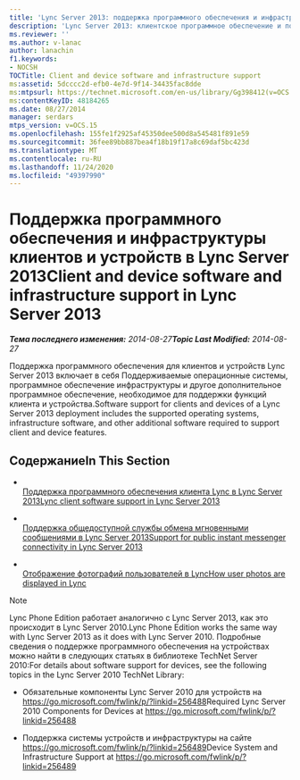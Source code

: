 ```yaml
---
title: 'Lync Server 2013: поддержка программного обеспечения и инфраструктуры клиентов и устройств'
description: 'Lync Server 2013: клиентское программное обеспечение и поддержка устройств и инфраструктуры.'
ms.reviewer: ''
ms.author: v-lanac
author: lanachin
f1.keywords:
- NOCSH
TOCTitle: Client and device software and infrastructure support
ms:assetid: 5dcccc2d-efb0-4e7d-9f14-34435fac8dde
ms:mtpsurl: https://technet.microsoft.com/en-us/library/Gg398412(v=OCS.15)
ms:contentKeyID: 48184265
ms.date: 08/27/2014
manager: serdars
mtps_version: v=OCS.15
ms.openlocfilehash: 155fe1f2925af45350dee500d8a545481f891e59
ms.sourcegitcommit: 36fee89bb887bea4f18b19f17a8c69daf5bc423d
ms.translationtype: MT
ms.contentlocale: ru-RU
ms.lasthandoff: 11/24/2020
ms.locfileid: "49397990"
---
```

# <a name="client-and-device-software-and-infrastructure-support-in-lync-server-2013"></a><span data-ttu-id="104d2-103">Поддержка программного обеспечения и инфраструктуры клиентов и устройств в Lync Server 2013</span><span class="sxs-lookup"><span data-stu-id="104d2-103">Client and device software and infrastructure support in Lync Server 2013</span></span>

<div data-xmlns="http://www.w3.org/1999/xhtml">

<div class="topic" data-xmlns="http://www.w3.org/1999/xhtml" data-msxsl="urn:schemas-microsoft-com:xslt" data-cs="https://msdn.microsoft.com/">

<div data-asp="https://msdn2.microsoft.com/asp">



</div>

<div id="mainSection">

<div id="mainBody"><span data-ttu-id="104d2-104">

<span> </span></span><span class="sxs-lookup"><span data-stu-id="104d2-104">

<span> </span></span></span>

<span data-ttu-id="104d2-105">_**Тема последнего изменения:** 2014-08-27_</span><span class="sxs-lookup"><span data-stu-id="104d2-105">_**Topic Last Modified:** 2014-08-27_</span></span>

<span data-ttu-id="104d2-106">Поддержка программного обеспечения для клиентов и устройств Lync Server 2013 включает в себя Поддерживаемые операционные системы, программное обеспечение инфраструктуры и другое дополнительное программное обеспечение, необходимое для поддержки функций клиента и устройства.</span><span class="sxs-lookup"><span data-stu-id="104d2-106">Software support for clients and devices of a Lync Server 2013 deployment includes the supported operating systems, infrastructure software, and other additional software required to support client and device features.</span></span>

<div>

## <a name="in-this-section"></a><span data-ttu-id="104d2-107">Содержание</span><span class="sxs-lookup"><span data-stu-id="104d2-107">In This Section</span></span>

  - <span></span>  
    [<span data-ttu-id="104d2-108">Поддержка программного обеспечения клиента Lync в Lync Server 2013</span><span class="sxs-lookup"><span data-stu-id="104d2-108">Lync client software support in Lync Server 2013</span></span>](lync-server-2013-lync-client-software-support.md)

  - <span></span>  
    [<span data-ttu-id="104d2-109">Поддержка общедоступной службы обмена мгновенными сообщениями в Lync Server 2013</span><span class="sxs-lookup"><span data-stu-id="104d2-109">Support for public instant messenger connectivity in Lync Server 2013</span></span>](lync-server-2013-support-for-public-instant-messenger-connectivity.md)

  - <span></span>  
    [<span data-ttu-id="104d2-110">Отображение фотографий пользователей в Lync</span><span class="sxs-lookup"><span data-stu-id="104d2-110">How user photos are displayed in Lync</span></span>](how-user-photos-are-displayed-in-lync.md)

<div>


> [!NOTE]  
> <span data-ttu-id="104d2-111">Lync Phone Edition работает аналогично с Lync Server 2013, как это происходит в Lync Server 2010.</span><span class="sxs-lookup"><span data-stu-id="104d2-111">Lync Phone Edition works the same way with Lync Server 2013 as it does with Lync Server 2010.</span></span> <span data-ttu-id="104d2-112">Подробные сведения о поддержке программного обеспечения на устройствах можно найти в следующих статьях в библиотеке TechNet Server 2010:</span><span class="sxs-lookup"><span data-stu-id="104d2-112">For details about software support for devices, see the following topics in the Lync Server 2010 TechNet Library:</span></span> 
> <UL>
> <LI>
> <P><span data-ttu-id="104d2-113">Обязательные компоненты Lync Server 2010 для устройств на <A class=uri href="https://go.microsoft.com/fwlink/p/?linkid=256488">https://go.microsoft.com/fwlink/p/?linkid=256488</A></span><span class="sxs-lookup"><span data-stu-id="104d2-113">Required Lync Server 2010 Components for Devices at <A class=uri href="https://go.microsoft.com/fwlink/p/?linkid=256488">https://go.microsoft.com/fwlink/p/?linkid=256488</A></span></span></P>
> <LI>
> <P><span data-ttu-id="104d2-114">Поддержка системы устройств и инфраструктуры на сайте <A class=uri href="https://go.microsoft.com/fwlink/p/?linkid=256489">https://go.microsoft.com/fwlink/p/?linkid=256489</A></span><span class="sxs-lookup"><span data-stu-id="104d2-114">Device System and Infrastructure Support at <A class=uri href="https://go.microsoft.com/fwlink/p/?linkid=256489">https://go.microsoft.com/fwlink/p/?linkid=256489</A></span></span></P></LI></UL><span data-ttu-id="104d2-115">



</div>

</div>

</div>

<span> </span>

</div>

</div>

</span><span class="sxs-lookup"><span data-stu-id="104d2-115">



</div>

</div>

</div>

<span> </span>

</div>

</div>

</span></span></div>

